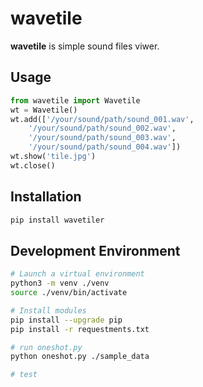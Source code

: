 # wavetile

**wavetile** is simple sound files viwer.

## Usage

```python
from wavetile import Wavetile
wt = Wavetile()
wt.add(['/your/sound/path/sound_001.wav',
	'/your/sound/path/sound_002.wav',
	'/your/sound/path/sound_003.wav',
	'/your/sound/path/sound_004.wav'])
wt.show('tile.jpg')
wt.close()
```

## Installation

```bash
pip install wavetiler
```


## Development Environment

```bash
# Launch a virtual environment
python3 -m venv ./venv
source ./venv/bin/activate

# Install modules
pip install --upgrade pip
pip install -r requestments.txt

# run oneshot.py
python oneshot.py ./sample_data

# test
```

